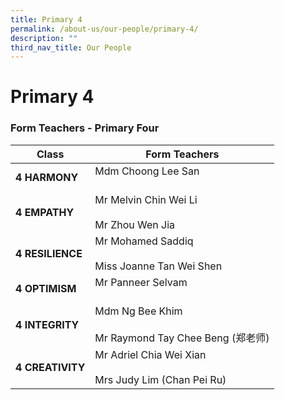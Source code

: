 ```yaml
---
title: Primary 4
permalink: /about-us/our-people/primary-4/
description: ""
third_nav_title: Our People
---
```

# **Primary 4**

### Form Teachers - Primary Four

| **Class** 	| Form Teachers 	|
|---	|---	|
| **4 HARMONY** 	| Mdm Choong Lee San<br>     <br> 	|
| **4 EMPATHY** 	| Mr Melvin Chin Wei Li<br>     <br>Mr Zhou Wen Jia 	|
| **4 RESILIENCE** 	| Mr Mohamed Saddiq   <br>     <br>Miss Joanne Tan Wei Shen 	|
| **4 OPTIMISM** 	| Mr Panneer Selvam <br>     <br>	|
| **4 INTEGRITY** 	| Mdm Ng Bee Khim<br>     <br>Mr Raymond Tay Chee Beng (郑老师) 	|
| **4 CREATIVITY** 	| Mr Adriel Chia Wei Xian<br>     <br>Mrs Judy Lim (Chan Pei Ru) 	|